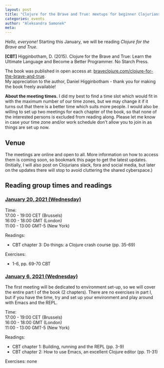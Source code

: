 ```yaml
---
layout: post
title: "Clojure for the Brave and True: meetups for beginner Clojurians"
categories: events 
author: "Aleksandra Samonek"
meta: 
---
```


<i>Hello, everyone!</i> Starting this January, we will be reading <i>Clojure for the Brave and True</i>.

<b>[CBT]</b> Higginbotham, D. (2015). Clojure for the Brave and True: Learn the Ultimate Language and Become a Better Programmer. No Starch Press.

The book was published in open access at:
<a href="https://www.braveclojure.com/clojure-for-the-brave-and-true/">braveclojure.com/clojure-for-the-brave-and-true</a>. <br>
My appreciation to the author, Daniel Higginbotham - thank you for making the book freely available!

<b>About the meeting times.</b> I did my best to find a time slot which would fit in with the maximum number of our time zones, but we may change it if it turns out that there is a better time which suits more people. I would also be willing to set up two meetings for each chapter of the book, so that none of the interested persons is excluded from reading along. Please let me know in case your time zone and/or work schedule don't allow you to join in as things are set up now.

## Venue

The meetings are online and open to all. More information on how to access them is coming soon, so bookmark this page to get the latest updates. (Initially, I will also post on Clojurians slack, fora and social media, but later on the updates there will stop to avoid cluttering the shared cyberspace.)

## Reading group times and readings

### <u>January 20, 2021 (Wednesday)</u>

Time:<br>
17:00 - 19:00 CET (Brussels)<br>
16:00 - 18:00 GMT (London)<br>
11:00 - 13:00 GMT-5 (New York)<br>

Readings:
- CBT chapter 3: Do things: a Clojure crash course (pp. 35-69)   

Exercises:
- 1-6, pp. 69-70 CBT 

### <u>January 6, 2021 (Wednesday)</u>

The first meeting will be dedicated to environment set-up, so we will cover the entire part I of the book (2 chapters). There are no exercises in part I, but if you have the time, try and set up your environment and play around with Emacs and the REPL.

Time:<br>
17:00 - 19:00 CET (Brussels)<br>
16:00 - 18:00 GMT (London)<br>
11:00 - 13:00 GMT-5 (New York)<br>

Readings:
- CBT chapter 1: Building, running and the REPL (pp. 3-9)  
- CBT chapter 2: How to use Emacs, an excellent Clojure editor (pp. 11-31)  

Exercises: none  
